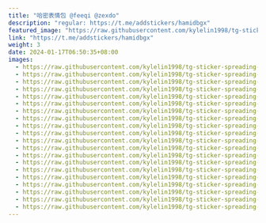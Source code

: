 ```yaml
---
title: "哈密表情包 @feeqi @zexdo"
description: "regular: https://t.me/addstickers/hamidbgx"
featured_image: "https://raw.githubusercontent.com/kylelin1998/tg-sticker-spreading-worldwide-images/main/img/9c4253ae-29b6-43c5-ad70-52738d040df4.jpg"
link: "https://t.me/addstickers/hamidbgx"
weight: 3
date: 2024-01-17T06:50:35+08:00
images:
  - https://raw.githubusercontent.com/kylelin1998/tg-sticker-spreading-worldwide-images/main/img/9c4253ae-29b6-43c5-ad70-52738d040df4.jpg
  - https://raw.githubusercontent.com/kylelin1998/tg-sticker-spreading-worldwide-images/main/img/300e44e9-3496-42ed-bbe6-4ed83524407d.jpg
  - https://raw.githubusercontent.com/kylelin1998/tg-sticker-spreading-worldwide-images/main/img/2faf7ccb-7519-4d77-a7f8-0b763160e46d.jpg
  - https://raw.githubusercontent.com/kylelin1998/tg-sticker-spreading-worldwide-images/main/img/298f266b-b990-473f-9215-d9a2c8f7c338.jpg
  - https://raw.githubusercontent.com/kylelin1998/tg-sticker-spreading-worldwide-images/main/img/21fe0d5b-b90a-4d25-a90c-2a2efbdbefe2.jpg
  - https://raw.githubusercontent.com/kylelin1998/tg-sticker-spreading-worldwide-images/main/img/27c6332f-40d9-4426-9c31-f8e29bcd08b0.jpg
  - https://raw.githubusercontent.com/kylelin1998/tg-sticker-spreading-worldwide-images/main/img/72f76b83-b9b2-411a-9f3f-6f0d8cec90cd.jpg
  - https://raw.githubusercontent.com/kylelin1998/tg-sticker-spreading-worldwide-images/main/img/a218bd66-6682-4cd2-8e67-88780fda5234.jpg
  - https://raw.githubusercontent.com/kylelin1998/tg-sticker-spreading-worldwide-images/main/img/0effd2bc-8de6-43a2-b418-66b44605f6d5.jpg
  - https://raw.githubusercontent.com/kylelin1998/tg-sticker-spreading-worldwide-images/main/img/88184220-cb85-4232-9e17-e680333d4076.jpg
  - https://raw.githubusercontent.com/kylelin1998/tg-sticker-spreading-worldwide-images/main/img/fadd2b67-6b94-4610-8cda-c6d0b7bcf690.jpg
  - https://raw.githubusercontent.com/kylelin1998/tg-sticker-spreading-worldwide-images/main/img/d57ba2a4-74c6-43c1-a532-43585fc6ebbd.jpg
  - https://raw.githubusercontent.com/kylelin1998/tg-sticker-spreading-worldwide-images/main/img/d1b94a11-2b31-4c38-908c-559a6a962db8.jpg
  - https://raw.githubusercontent.com/kylelin1998/tg-sticker-spreading-worldwide-images/main/img/2561cb13-a375-476f-bc87-03a8cf14ec5b.jpg
  - https://raw.githubusercontent.com/kylelin1998/tg-sticker-spreading-worldwide-images/main/img/32d277d7-c82d-4846-8e00-1654090eb96d.jpg
  - https://raw.githubusercontent.com/kylelin1998/tg-sticker-spreading-worldwide-images/main/img/4bd4779f-d96b-4185-90ec-73df55e3cc70.jpg
  - https://raw.githubusercontent.com/kylelin1998/tg-sticker-spreading-worldwide-images/main/img/57645494-32db-466b-8181-a5ca8c193bed.jpg
  - https://raw.githubusercontent.com/kylelin1998/tg-sticker-spreading-worldwide-images/main/img/1ba597f2-a72d-4ec6-8222-48dd0e0141df.jpg
  - https://raw.githubusercontent.com/kylelin1998/tg-sticker-spreading-worldwide-images/main/img/31f5a563-2f4c-4987-be4e-ca993e152228.jpg
  - https://raw.githubusercontent.com/kylelin1998/tg-sticker-spreading-worldwide-images/main/img/43b43ba1-a87a-4356-80e1-e2a009db50f1.jpg
---
```

